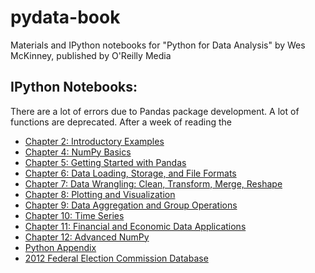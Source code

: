 # pydata-book

Materials and IPython notebooks for "Python for Data Analysis" by Wes McKinney,
published by O'Reilly Media

## IPython Notebooks:
There are a lot of errors due to Pandas package development. A lot of functions are deprecated. After a week of reading the 
* [Chapter 2: Introductory Examples](http://nbviewer.ipython.org/github/pydata/pydata-book/blob/master/ch02.ipynb)
* [Chapter 4: NumPy Basics](http://nbviewer.ipython.org/github/pydata/pydata-book/blob/master/ch04.ipynb)
* [Chapter 5: Getting Started with Pandas](http://nbviewer.ipython.org/github/pydata/pydata-book/blob/master/ch05.ipynb)
* [Chapter 6: Data Loading, Storage, and File Formats](http://nbviewer.ipython.org/github/pydata/pydata-book/blob/master/ch06.ipynb)
* [Chapter 7: Data Wrangling: Clean, Transform, Merge, Reshape](http://nbviewer.ipython.org/github/pydata/pydata-book/blob/master/ch07.ipynb)
* [Chapter 8: Plotting and Visualization](http://nbviewer.ipython.org/github/pydata/pydata-book/blob/master/ch08.ipynb)
* [Chapter 9: Data Aggregation and Group Operations](http://nbviewer.ipython.org/github/pydata/pydata-book/blob/master/ch09.ipynb)
* [Chapter 10: Time Series](http://nbviewer.ipython.org/github/pydata/pydata-book/blob/master/ch10.ipynb)
* [Chapter 11: Financial and Economic Data Applications](http://nbviewer.ipython.org/github/pydata/pydata-book/blob/master/ch11.ipynb)
* [Chapter 12: Advanced NumPy](http://nbviewer.ipython.org/github/pydata/pydata-book/blob/master/ch12.ipynb)
* [Python Appendix](http://nbviewer.ipython.org/github/pydata/pydata-book/blob/master/appendix_python.ipynb)
* [2012 Federal Election Commission Database](http://nbviewer.ipython.org/github/pydata/pydata-book/blob/master/fec_study.ipynb)

[1]: http://shop.oreilly.com/product/0636920050896.do
[2]: https://github.com/wesm/pydata-book/tree/2nd-edition
